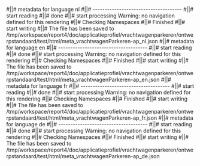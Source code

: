 #||# metadata for language nl
#||# -------------------------------------
#||# start reading
#||# done
#||# start processing
Warning: no navigation defined for this rendering
#||# Checking Namespaces
#||# Finished
#||# start writing
#||# The file has been saved to /tmp/workspace/report4/doc/applicatieprofiel/vrachtwagenparkeren/ontwerpstandaard/test/html/meta_vrachtwagenParkeren-ap_nl.json
#||# metadata for language en
#||# -------------------------------------
#||# start reading
#||# done
#||# start processing
Warning: no navigation defined for this rendering
#||# Checking Namespaces
#||# Finished
#||# start writing
#||# The file has been saved to /tmp/workspace/report4/doc/applicatieprofiel/vrachtwagenparkeren/ontwerpstandaard/test/html/meta_vrachtwagenParkeren-ap_en.json
#||# metadata for language fr
#||# -------------------------------------
#||# start reading
#||# done
#||# start processing
Warning: no navigation defined for this rendering
#||# Checking Namespaces
#||# Finished
#||# start writing
#||# The file has been saved to /tmp/workspace/report4/doc/applicatieprofiel/vrachtwagenparkeren/ontwerpstandaard/test/html/meta_vrachtwagenParkeren-ap_fr.json
#||# metadata for language de
#||# -------------------------------------
#||# start reading
#||# done
#||# start processing
Warning: no navigation defined for this rendering
#||# Checking Namespaces
#||# Finished
#||# start writing
#||# The file has been saved to /tmp/workspace/report4/doc/applicatieprofiel/vrachtwagenparkeren/ontwerpstandaard/test/html/meta_vrachtwagenParkeren-ap_de.json

